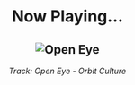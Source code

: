 <div align="center"> 
<h1>Now Playing...</h1>

![Open Eye](https://i.scdn.co/image/ab67616d00001e021a890a1efb2724da0c58ff5e)
--
_<p>Track: Open Eye - Orbit Culture </p>_
</div>
